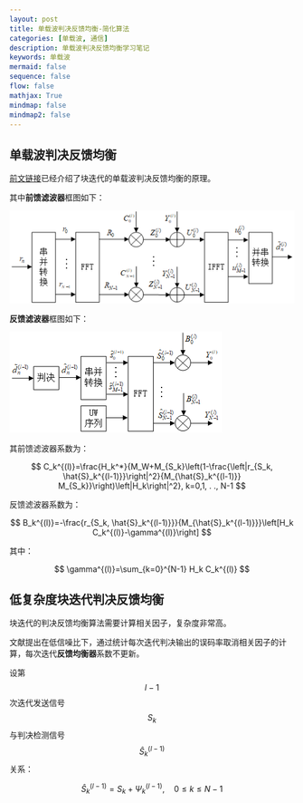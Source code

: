 ```yaml
---
layout: post
title: 单载波判决反馈均衡-简化算法
categories: [单载波, 通信]
description: 单载波判决反馈均衡学习笔记
keywords: 单载波
mermaid: false
sequence: false
flow: false
mathjax: True
mindmap: false
mindmap2: false
---
```


## 单载波判决反馈均衡

[前文链接](https://www.qiziyue.cn/2025/07/07/%E5%88%A4%E5%86%B3%E5%8F%8D%E9%A6%88%E5%9D%87%E8%A1%A1/)已经介绍了块迭代的单载波判决反馈均衡的原理。

其中**前馈滤波器**框图如下：

![前馈滤波器](/images\2025-07-07-单载波判决反馈均衡\前馈滤波器.png)

**反馈滤波器**框图如下：

![反馈滤波器](/images\2025-07-07-单载波判决反馈均衡\反馈滤波器.png)

其前馈滤波器系数为：

$$
C_k^{(l)}=\frac{H_k^*}{M_W+M_{S_k}\left(1-\frac{\left|r_{S_k, \hat{S}_k^{(l-1)}}\right|^2}{M_{\hat{S}_k^{(l-1)}} M_{S_k}}\right)\left|H_k\right|^2}, k=0,1, . ., N-1
$$

反馈滤波器系数为：

$$
B_k^{(l)}=-\frac{r_{S_k, \hat{S}_k^{(l-1)}}}{M_{\hat{S}_k^{(l-1)}}}\left[H_k C_k^{(l)}-\gamma^{(l)}\right]
$$

其中：

$$
\gamma^{(l)}=\sum_{k=0}^{N-1} H_k C_k^{(l)}
$$

## 低复杂度块迭代判决反馈均衡

块迭代的判决反馈均衡算法需要计算相关因子，复杂度非常高。

文献提出在低信噪比下，通过统计每次迭代判决输出的误码率取消相关因子的计算，每次迭代**反馈均衡器**系数不更新。

设第$$l-1$$次迭代发送信号$$S_k$$与判决检测信号$$\hat{S}_k^{(l-1)}$$关系：

$$
\hat{S}_k^{(l-1)}=S_k+\Psi_k^{(l-1)}, \quad 0 \leq k \leq N-1
$$